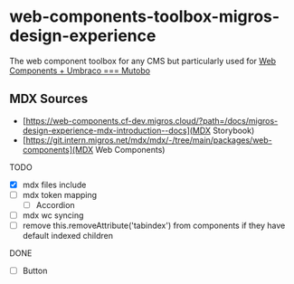 # web-components-toolbox-migros-design-experience
The web component toolbox for any CMS but particularly used for [Web Components + Umbraco === Mutobo](http://mutobo.ch/)

## MDX Sources
- [https://web-components.cf-dev.migros.cloud/?path=/docs/migros-design-experience-mdx-introduction--docs](MDX Storybook)
- [https://git.intern.migros.net/mdx/mdx/-/tree/main/packages/web-components](MDX Web Components)

TODO
- [x] mdx files include
- [ ] mdx token mapping
    - [ ] Accordion
- [ ] mdx wc syncing
- [ ] remove this.removeAttribute('tabindex') from components if they have default indexed children

DONE
- [ ] Button